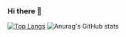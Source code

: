 ### Hi there 👋

[![Top Langs](https://github-readme-stats.vercel.app/api/top-langs/?username=Deniskinyua&langs_count=10)](https://github.com/Deniskinyua/github-readme-stats)
![Anurag's GitHub stats](https://github-readme-stats.vercel.app/api?username=Deniskinyua&show_icons=true&theme=radical)
